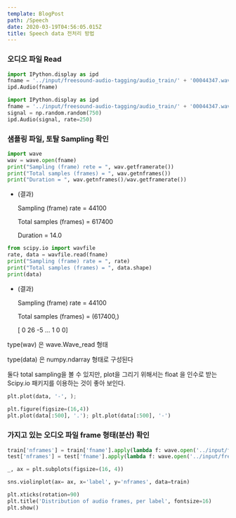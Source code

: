 ```yaml
---
template: BlogPost
path: /Speech
date: 2020-03-19T04:56:05.015Z
title: Speech data 전처리 방법
---
```

### 오디오 파일 Read

```python
import IPython.display as ipd
fname = '../input/freesound-audio-tagging/audio_train/' + '00044347.wav'
ipd.Audio(fname)
```



```python
import IPython.display as ipd
fname = '../input/freesound-audio-tagging/audio_train/' + '00044347.wav'
signal = np.random.random(750)
ipd.Audio(signal, rate=250)
```

### 샘플링 파일, 토탈 Sampling 확인

```python
import wave
wav = wave.open(fname)
print("Sampling (frame) rete = ", wav.getframerate())
print("Total samples (frames) = ", wav.getnframes())
print("Duration = ", wav.getnframes()/wav.getframerate())
```

* (결과) 

  Sampling (frame) rate =  44100

  Total samples (frames) =  617400

  Duration =  14.0

```python
from scipy.io import wavfile
rate, data = wavfile.read(fname)
print("Sampling (frame) rate = ", rate)
print("Total samples (frames) = ", data.shape)
print(data)
```

* (결과) 

  Sampling (frame) rate =  44100

  Total samples (frames) =  (617400,)

  \[ 0 26 -5 ...  1  0  0]

type(wav)  은 wave.Wave_read 형태

type(data) 은 numpy.ndarray 형태로 구성된다





둘다 total sampling을 볼 수 있지만, plot을 그리기 위해서는 float 을 인수로 받는 Scipy.io 패키지를 이용하는 것이 좋아 보인다. 

```python
plt.plot(data, '-', );
       
plt.figure(figsize=(16,4))
plt.plot(data[:500], '.'); plt.plot(data[:500], '-')
```

### 가지고 있는 오디오 파일 frame 형태(분산) 확인

```python
train['nframes'] = train['fname'].apply(lambda f: wave.open('../input/freesound-audio-tagging/audio_train/'+f).getnframes())
test['nframes'] = test['fname'].apply(lambda f: wave.open('../input/freesound-audio-tagging/audio_test/'+f).getnframes())

_, ax = plt.subplots(figsize=(16, 4))

sns.violinplot(ax= ax, x='label', y='nframes', data=train)

plt.xticks(rotation=90)
plt.title('Distribution of audio frames, per label', fontsize=16)
plt.show()
```
